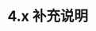 # 4.x 补充说明

<!--
https://code.visualstudio.com/api/language-extensions/syntax-highlight-guide
https://code.visualstudio.com/api/references/contribution-points#contributes.languages
-->
